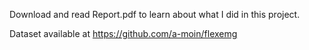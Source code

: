 Download and read Report.pdf to learn about what I did in this project.

Dataset available at https://github.com/a-moin/flexemg
